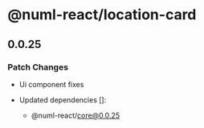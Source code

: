 # @numl-react/location-card

## 0.0.25

### Patch Changes

- Ui component fixes

- Updated dependencies []:
  - @numl-react/core@0.0.25

